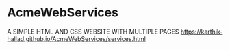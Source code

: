 # AcmeWebServices
A SIMPLE HTML AND CSS WEBSITE WITH MULTIPLE PAGES
https://karthik-hallad.github.io/AcmeWebServices/services.html
